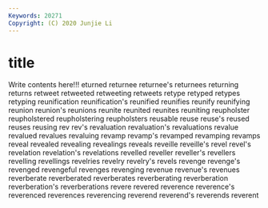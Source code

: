 ```yaml
---
Keywords: 20271
Copyright: (C) 2020 Junjie Li
---
```


# title

Write contents here!!!
eturned 
returnee 
returnee's 
returnees 
returning 
returns 
retweet 
retweeted 
retweeting
retweets 
retype 
retyped 
retypes 
retyping 
reunification 
reunification's 
reunified 
reunifies 
reunify
reunifying 
reunion 
reunion's 
reunions 
reunite 
reunited 
reunites 
reuniting 
reupholster 
reupholstered
reupholstering 
reupholsters 
reusable 
reuse 
reuse's 
reused 
reuses 
reusing 
rev 
rev's
revaluation 
revaluation's 
revaluations 
revalue 
revalued 
revalues 
revaluing 
revamp 
revamp's 
revamped
revamping 
revamps 
reveal 
revealed 
revealing 
revealings 
reveals 
reveille 
reveille's 
revel
revel's 
revelation 
revelation's 
revelations 
revelled 
reveller 
reveller's 
revellers 
revelling 
revellings
revelries 
revelry 
revelry's 
revels 
revenge 
revenge's 
revenged 
revengeful 
revenges 
revenging
revenue 
revenue's 
revenues 
reverberate 
reverberated 
reverberates 
reverberating 
reverberation 
reverberation's 
reverberations
revere 
revered 
reverence 
reverence's 
reverenced 
reverences 
reverencing 
reverend 
reverend's 
reverends
reverent 

